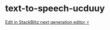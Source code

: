 # text-to-speech-ucduuy

[Edit in StackBlitz next generation editor ⚡️](https://stackblitz.com/~/github.com/dinhhieu2704/text-to-speech-ucduuy)